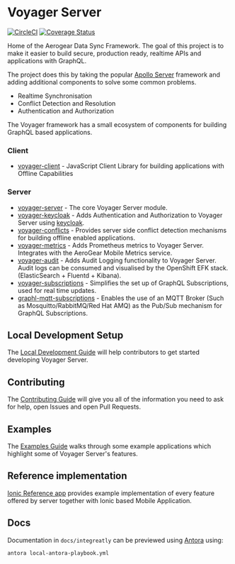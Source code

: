 # Voyager Server

[![CircleCI](https://circleci.com/gh/aerogear/voyager-server.svg?style=svg)](https://circleci.com/gh/aerogear/voyager-server)
[![Coverage Status](https://coveralls.io/repos/github/aerogear/voyager-server/badge.svg)](https://coveralls.io/github/aerogear/voyager-server)

Home of the Aerogear Data Sync Framework. The goal of this project is to make it easier to build secure, production ready, realtime APIs and applications with GraphQL.

The project does this by taking the popular [Apollo Server](https://www.apollographql.com/docs/apollo-server/) framework and adding additional components to solve some common problems.

* Realtime Synchronisation
* Conflict Detection and Resolution
* Authentication and Authorization

The Voyager framework has a small ecosystem of components for building GraphQL based applications.

### Client

* [voyager-client](https://www.npmjs.com/package/@aerogear/voyager-client) - JavaScript Client Library for building applications with Offline Capabilities

### Server

* [voyager-server](https://www.npmjs.com/package/@aerogear/voyager-server) - The core Voyager Server module.
* [voyager-keycloak](https://www.npmjs.com/package/@aerogear/voyager-keycloak) - Adds Authentication and Authorization to Voyager Server using [keycloak](https://www.keycloak.org/index.html).
* [voyager-conflicts](https://www.npmjs.com/package/@aerogear/voyager-conflicts) - Provides server side conflict detection mechanisms for building offline enabled applications.
* [voyager-metrics](https://www.npmjs.com/package/@aerogear/voyager-metrics) - Adds Prometheus metrics to Voyager Server. Integrates with the AeroGear Mobile Metrics service.
* [voyager-audit](https://www.npmjs.com/package/@aerogear/voyager-audit) - Adds Audit Logging functionality to Voyager Server. Audit logs can be consumed and visualised by the OpenShift EFK stack. (ElasticSearch + Fluentd + Kibana).
* [voyager-subscriptions](https://www.npmjs.com/package/@aerogear/voyager-subscriptions) - Simplifies the set up of GraphQL Subscriptions, used for real time updates.
* [graphl-mqtt-subscriptions](https://www.npmjs.com/package/@aerogear/graphql-mqtt-subscriptions) - Enables the use of an MQTT Broker (Such as Mosquitto/RabbitMQ/Red Hat AMQ) as the Pub/Sub mechanism for GraphQL Subscriptions.

## Local Development Setup

The [Local Development Guide](./docs/guides/local-development.md) will help contributors to get started developing Voyager Server.

## Contributing

The [Contributing Guide](./CONTRIBUTING.md) will give you all of the information you need to ask for help, open Issues and open Pull Requests.

## Examples

The [Examples Guide](./examples/README.md) walks through some example applications which highlight some of Voyager Server's features.

## Reference implementation 

[Ionic Reference app](https://github.com/aerogear/ionic-showcase) provides example implementation of every feature offered by server together with Ionic based Mobile Application.

## Docs


Documentation in ```docs/integreatly``` can be previewed using [Antora](https://docs.antora.org) using:

```antora local-antora-playbook.yml```